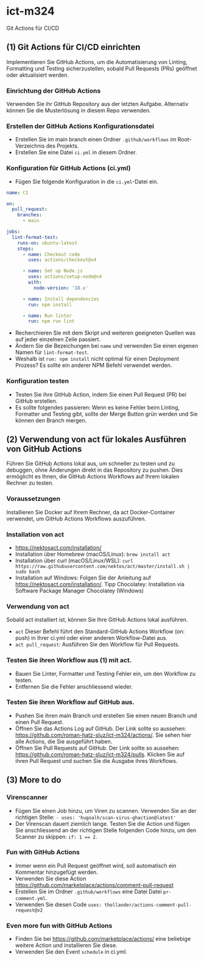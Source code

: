 # ict-m324

Git Actions für CI/CD

## (1) Git Actions für CI/CD einrichten

Implementieren Sie GitHub Actions, um die Automatisierung von Linting, Formatting und Testing sicherzustellen, sobald Pull Requests (PRs) geöffnet oder aktualisiert werden.

### Einrichtung der GitHub Actions

Verwenden Sie ihr GitHub Repository aus der letzten Aufgabe. Alternativ können Sie die Musterlösung in diesem Repo verwenden.

### Erstellen der GitHub Actions Konfigurationsdatei

- Erstellen Sie im main branch einen Ordner `.github/workflows` im Root-Verzeichnis des Projekts.
- Erstellen Sie eine Datei `ci.yml` in diesem Ordner.

### Konfiguration für GitHub Actions (ci.yml)

- Fügen Sie folgende Konfiguration in die `ci.yml`-Datei ein.

```yaml
name: CI

on:
  pull_request:
    branches:
      - main

jobs:
  lint-format-test:
    runs-on: ubuntu-latest
    steps:
      - name: Checkout code
        uses: actions/checkout@v4

      - name: Set up Node.js
        uses: actions/setup-node@v4
        with:
          node-version: '18.x'

      - name: Install dependencies
        run: npm install

      - name: Run linter
        run: npm run lint
```

- Recherchieren Sie mit dem Skript und weiteren geeigneten Quellen was auf jeder einzelnen Zeile passiert.
- Ändern Sie die Bezeichungen bei `name` und verwenden Sie einen eigenen Namen für `lint-format-test`.
- Weshalb ist `run: npm install` nicht optimal für einen Deployment Prozess? Es sollte ein anderer NPM Befehl verwendet werden.

### Konfiguration testen

- Testen Sie ihre GitHub Action, indem Sie einen Pull Request (PR) bei GitHub erstellen.
- Es sollte folgendes passieren: Wenn es keine Fehler beim Linting, Formatter und Testing gibt, sollte der Merge Button grün werden und Sie können den Branch mergen.

## (2) Verwendung von act für lokales Ausführen von GitHub Actions

Führen Sie GitHub Actions lokal aus, um schneller zu testen und zu debuggen, ohne Änderungen direkt in das Repository zu pushen. Dies ermöglicht es Ihnen, die GitHub Actions Workflows auf Ihrem lokalen Rechner zu testen.

### Voraussetzungen

Installieren Sie Docker auf Ihrem Rechner, da act Docker-Container verwendet, um GitHub Actions Workflows auszuführen.

### Installation von act

- https://nektosact.com/installation/
- Installation über Homebrew (macOS/Linux): `brew install act`
- Installation über curl (macOS/Linux/WSL): `curl https://raw.githubusercontent.com/nektos/act/master/install.sh | sudo bash`
- Installation auf Windows: Folgen Sie der Anleitung auf https://nektosact.com/installation/. Tipp Chocolatey: Installation via Software Package Manager Chocolatey (Windows)

### Verwendung von act

Sobald act installiert ist, können Sie Ihre GitHub Actions lokal ausführen.

- `act`
  Dieser Befehl führt den Standard-GitHub Actions Workflow (on: push) in Ihrer ci.yml oder einer anderen Workflow-Datei aus.
- `act pull_request`: Ausführen Sie den Workflow für Pull Requests.

### Testen Sie ihren Workflow aus (1) mit act.

- Bauen Sie Linter, Formatter und Testing Fehler ein, um den Workflow zu testen.
- Entfernen Sie die Fehler anschliessend wieder.

### Testen Sie ihren Workflow auf GitHub aus.

- Pushen Sie ihren main Branch und erstellen Sie einen neuen Branch und einen Pull Request.
- Öffnen Sie das Actions Log auf GitHub. Der Link sollte so aussehen: https://github.com/roman-hatz-sluz/ict-m324/actions/. Sie sehen hier alle Actions, die Sie ausgeführt haben.
- Öffnen Sie Pull Requests auf GitHub. Der Link sollte so aussehen: https://github.com/roman-hatz-sluz/ict-m324/pulls. Klicken Sie auf ihren Pull Request und suchen Sie die Ausgabe ihres Workflows.

## (3) More to do

### Virenscanner

- Fügen Sie einen Job hinzu, um Viren zu scannen. Verwenden Sie an der richtigen Stelle: `- uses: 'hugoalh/scan-virus-ghaction@latest'`
- Der Virenscan dauert ziemlich lange. Testen Sie die Action und fügen Sie anschliessend an der richtigen Stelle folgenden Code hinzu, um den Scanner zu skippen: `if: 1 == 2`.

### Fun with GitHub Actions

- Immer wenn ein Pull Request geöffnet wird, soll automatisch ein Kommentar hinzugefügt werden.
- Verwenden Sie diese Action https://github.com/marketplace/actions/comment-pull-request
- Erstellen Sie im Ordner `.github/workflows` eine Datei Datei `pr-comment.yml`.
- Verwenden Sie diesen Code `uses: thollander/actions-comment-pull-request@v2`

### Even more fun with GitHub Actions

- Finden Sie bei https://github.com/marketplace/actions/ eine beliebige weitere Action und installieren Sie diese.
- Verwenden Sie den Event `schedule` in ci.yml.

